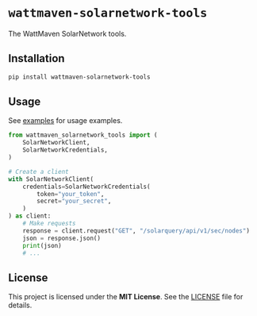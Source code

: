 # `wattmaven-solarnetwork-tools`

The WattMaven SolarNetwork tools.

## Installation

```bash
pip install wattmaven-solarnetwork-tools
```

## Usage

See [examples](./examples) for usage examples.

```python
from wattmaven_solarnetwork_tools import (
    SolarNetworkClient,
    SolarNetworkCredentials,
)

# Create a client
with SolarNetworkClient(
    credentials=SolarNetworkCredentials(
        token="your_token",
        secret="your_secret",
    )
) as client:
    # Make requests
    response = client.request("GET", "/solarquery/api/v1/sec/nodes")
    json = response.json()
    print(json)
    # ...
```

## License

This project is licensed under the **MIT License**. See the [LICENSE](./LICENSE) file for details.
